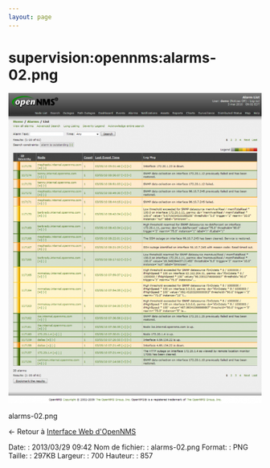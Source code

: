 ```yaml
---
layout: page
---
```


supervision:opennms:alarms-02.png
=================================

[![alarms-02.png](../../../assets/media/supervision/opennms/alarms-02.png@cache=&w=571&h=700 "alarms-02.png")](../../../assets/media/supervision/opennms/alarms-02.png@cache= "Afficher le fichier original")

alarms-02.png

← Retour à [Interface Web
d'OpenNMS](../../../opennms/opennms-interface.html "opennms:opennms-interface")

Date:
:   2013/03/29 09:42
Nom de fichier:
:   alarms-02.png
Format:
:   PNG
Taille:
:   297KB
Largeur:
:   700
Hauteur:
:   857

